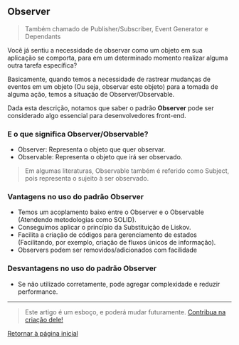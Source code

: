 ## Observer

> Também chamado de Publisher/Subscriber, Event Generator e Dependants

Você já sentiu a necessidade de observar como um objeto em sua aplicação se comporta, para em um determinado momento realizar alguma outra tarefa específica?

Basicamente, quando temos a necessidade de rastrear mudanças de eventos em um objeto (Ou seja, observar este objeto) para a tomada de alguma ação, temos a situação de Observer/Observable.

Dada esta descrição, notamos que saber o padrão **Observer** pode ser considerado algo essencial para desenvolvedores front-end.

### E o que significa Observer/Observable?

- Observer: Representa o objeto que quer observar.
- Observable: Representa o objeto que irá ser observado.

> Em algumas literaturas, Observable também é referido como Subject, pois representa o sujeito à ser observado.

### Vantagens no uso do padrão Observer

- Temos um acoplamento baixo entre o Observer e o Observable (Atendendo metodologias como SOLID).
- Conseguimos aplicar o princípio da Substituição de Liskov.
- Facilita a criação de códigos para gerenciamento de estados (Facilitando, por exemplo, criação de fluxos únicos de informação).
- Observers podem ser removidos/adicionados com facilidade

### Desvantagens no uso do padrão Observer

- Se não utilizado corretamente, pode agregar complexidade e reduzir performance.

---

> Este artigo é um esboço, e poderá mudar futuramente. [Contribua na criação dele!](../../CONTRIB.md)

[Retornar à página inicial](../../README.md)
